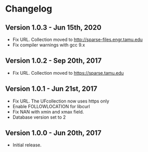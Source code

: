 Changelog
=========

Version 1.0.3 - Jun 15th, 2020
------------------------------
* Fix URL. Collection moved to http://sparse-files.engr.tamu.edu
* Fix compiler warnings with gcc 9.x

Version 1.0.2 - Sep 20th, 2017
------------------------------
* Fix URL. Collection moved to https://sparse.tamu.edu

Version 1.0.1 - Jun 21st, 2017
------------------------------
* Fix URL. The UFcollection now uses https only
* Enable FOLLOWLOCATION for libcurl
* Fix NAN with xmin and xmax field.
* Database version set to 2

Version 1.0.0 - Jun 20th, 2017
------------------------------
* Initial release.


